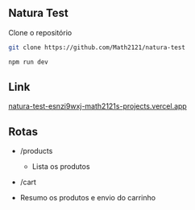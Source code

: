 ## Natura Test

Clone o repositório


```bash
git clone https://github.com/Math2121/natura-test
```


```bash
npm run dev
```

## Link
[ natura-test-esnzi9wxj-math2121s-projects.vercel.app](https://natura-test-esnzi9wxj-math2121s-projects.vercel.app/)

## Rotas

- /products

    - Lista os produtos

- /cart

 - Resumo os produtos e envio do carrinho
